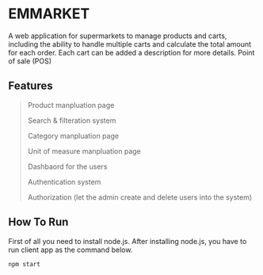 # EMMARKET
A web application for supermarkets to manage products and carts, including the ability to handle multiple carts and calculate the total amount for each order. Each cart can be added a description for more details.
Point of sale (POS)

## Features
> Product manpluation page
> 
> Search & filteration system
> 
> Category manpluation page
> 
> Unit of measure manpluation page
> 
> Dashbaord for the users
> 
> Authentication system
> 
> Authorization (let the admin create and delete users into the system)
## How To Run

First of all you need to install node.js. After installing node.js, you have to run client app as the command below.
```bash
npm start
```
